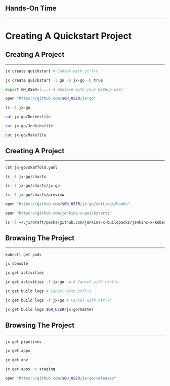 ## Hands-On Time

---

# Creating A Quickstart Project


## Creating A Project

---

```bash
jx create quickstart # Cancel with ctrl+c

jx create quickstart -l go -p jx-go -b true

export GH_USER=[...] # Replace with your GitHub user

open "https://github.com/$GH_USER/jx-go"

ls -l jx-go

cat jx-go/Dockerfile

cat jx-go/Jenkinsfile

cat jx-go/Makefile
```


## Creating A Project

---

```bash
cat jx-go/skaffold.yaml

ls -l jx-go/charts

ls -l jx-go/charts/jx-go

ls -l jx-go/charts/preview

open "https://github.com/$GH_USER/jx-go/settings/hooks"

open "https://github.com/jenkins-x-quickstarts"

ls -l ~/.jx/draft/packs/github.com/jenkins-x-buildpacks/jenkins-x-kubernetes/packs/
```


## Browsing The Project

---

```bash
kubectl get pods

jx console

jx get activities

jx get activities -f jx-go -w # Cancel with ctrl+c

jx get build logs # Cancel with ctrl+c

jx get build logs -f jx-go # Cancel with ctrl+c

jx get build logs $GH_USER/jx-go/master
```


## Browsing The Project

---

```bash
jx get pipelines

jx get apps

jx get env

jx get apps -e staging

open "https://github.com/$GH_USER/jx-go/releases"
```

